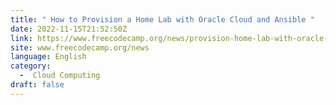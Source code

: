 ```yaml
---
title: " How to Provision a Home Lab with Oracle Cloud and Ansible "
date: 2022-11-15T21:52:50Z
link: https://www.freecodecamp.org/news/provision-home-lab-with-oracle-cloud-and-ansible/?utm_medium=RSS&utm_source=news.12bit.vn
site: www.freecodecamp.org/news
language: English
category:
  -  Cloud Computing 
draft: false
---
```

